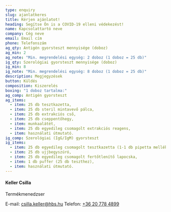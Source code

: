 ```yaml
---
type: enquiry
slug: ajanlatkeres
title: Kérjen ajánlatot!
heading: Segítse Ön is a COVID-19 elleni védekezést!
name: Kapcsolattartó neve
company: Cég neve
email: Email cím
phone: Telefonszám
ag_qty: Antigén gyorsteszt mennyisége (doboz)
ag_min: 2
ag_note: "Min. megrendelési egység: 2 doboz (1 doboz = 25 db)"
ig_qty: Szerológiai gyorsteszt mennyisége (doboz)
ig_min: 8
ig_note: "Min. megrendelési egység: 8 doboz (1 doboz = 25 db)"
description: Megjegyzések
button: Küldés
composition: Kiszerelés
boxing: "1 doboz tartalma:"
ag_comp: Antigén gyorsteszt
ag_items:
  - item: 25 db tesztkazetta,
  - item: 25 db steril mintavevő pálca,
  - item: 25 db extrakciós cső,
  - item: 25 db cseppentőhegy,
  - item: munkaalátét,
  - item: 25 db egyedileg csomagolt extrakciós reagens,
  - item: használati útmutató.
ig_comp: Szerológiai (IgG/IgM) gyorsteszt
ig_items:
  - item: 25 db egyedileg csomagolt tesztkazetta (1-1 db pipetta mellékelve)
  - item: 25 db ujjbegyszúró,
  - item: 25 db egyedileg csomagolt fertőtlenítő lapocska,
  - item: 1 db puffer (25 db teszthez),
  - item: használati útmutató.
---
```

#### Keller Csilla

Termékmenedzser

E-mail: [csilla.keller@hbs.hu](mailto:csilla.keller@hbs.hu)
Telefon: [+36 20 778 4899](tel:+36207784899)